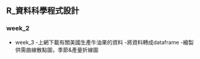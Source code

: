 ## R_資料科學程式設計

### week_2




- week_3
   -上網下載有關美國生產牛油果的資料
   -將資料轉成dataframe
   -繪製供需曲線散點圖，季節&產量折線圖
